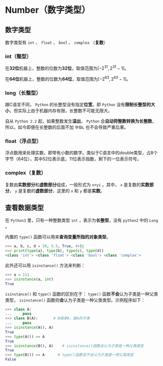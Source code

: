 # Number（数字类型）

## 数字类型

数字类型有 `int` 、 `float` 、 `bool` 、 `complex` （**复数**）

### int（整型）

在**32位**机器上，整数的位数为**32位**，取值范围为$[-2^{31}, 2^{31}-1]$。

在**64位**机器上，整数的位数为**64位**，取值范围为$[-2^{63}, 2^{63}-1]$。

### long（长整型）

跟C语言不同， `Python` 的长整型没有指定**位宽**，即 `Python` 没有**限制长整型的大小**，但实际上由于机器内存有限，长整数不可能无限大。

自从 `Python 2.2` 起，如果整数发生**溢出**， `Python` 会**自动将整数转换为长整数**，所以，如今即便在长整数的后面不加 `字母L` 也不会导致严重后果。

### float（浮点型）

浮点数用来处理实数，即带有小数的数字。类似于C语言中的double类型，占8个字节（64位），其中52位表示底，11位表示指数，剩下的一位表示符号。

### complex（复数）

复数由**实数部分**和**虚数部分**组成，一般形式为 `x+yi` ，其中， `x` 是复数的**实数部分**， `y` 是复数的**虚数部分**，这里的 `x` 和 `y` 都是**实数**。

## 查看数据类型

在 `Python3` 里，只有一种整数类型 `int` ，表示为**长整型**，没有 `python2` 中的 `Long` 。

内置的 `type()` 函数可以用来**查询变量所指的对象类型**。

```python
>>> a, b, c, d = 20, 5.5, True, 4+3j
>>> print(type(a), type(b), type(c), type(d))
<class 'int'> <class 'float'> <class 'bool'> <class 'complex'>
```

此外还可以用 `isinstance()` 方法来判断：

```python
>>> a = 111
>>> isinstance(a, int)
True
```

`isinstance()` 和 `type()` 函数的区别在于： `type()` 函数**不会**认为子类是一种父类类型， `isinstance()` 函数则**会**认为子类是一种父类类型。示例程序如下：

```python
>>> class A:
...     pass
>>> class B(A):       # B继承A，是A的子类
...     pass
>>> isinstance(A(), A)
True
>>> type(A()) == A
True
>>> isinstance(B(), A)    # isinstance()函数会认为子类是一种父类类型
True
>>> type(B()) == A      # type()函数会不会认为子类是一种父类类型
False
```
